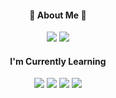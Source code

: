 <div align="center">
  <div>
    <h4>💚 About Me 💚</h4>
    <a href="https://sypear.tistory.com/"><img src="https://img.shields.io/badge/Blog-000000?style=flat-square&logo=Tistory&logoColor=white"/></a>
    <a href="mailto:sybae.dev@gmail.com"><img src="https://img.shields.io/badge/Gmail-ea4536?style=flat-square&logo=Gmail&logoColor=white"/></a>
   </div>
   
   <div>
    <h4>I'm Currently Learning</h4>
    <img src="https://img.shields.io/badge/HTML-E34F26?style=flat-square&logo=HTML5&logoColor=white"/>
    <img src="https://img.shields.io/badge/CSS-1572B6?style=flat-square&logo=CSS3&logoColor=white"/>
    <img src="https://img.shields.io/badge/Javascript-de9d27?style=flat-square&logo=Javascript&logoColor=white"/>
    <img src="https://img.shields.io/badge/React-17b6e7?style=flat-square&logo=React&logoColor=white"/>
  </div>
</div>

